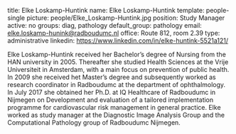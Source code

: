 title: Elke Loskamp-Huntink
name: Elke Loskamp-Huntink
template: people-single
picture: people/Elke_Loskamp-Huntink.jpg
position: Study Manager
active: no
groups: diag, pathology
default_group: pathology
email: elke.loskamp-hunink@radboudumc.nl
office: Route 812, room 2.39
type: administrative
linkedin: https://www.linkedin.com/in/elke-huntink-5521a121/

Elke Loskamp-Huntink received her Bachelor’s degree of Nursing from the HAN university in 2005. Thereafter she studied Health Sciences at the Vrije Universiteit in Amsterdam, with a main focus on prevention of public health.  In 2009 she received het Master’s degree and subsequently worked as research coordinator in Radboudumc at the department of ophthalmology.  In July 2017 she obtained her Ph.D. at IQ Healthcare of Radboudumc in Nijmegen on Development and evaluation of a tailored implementation programme for cardiovascular risk management in general practice. Elke worked as study manager at the Diagnostic Image Analysis Group and the Computational Pathology group of Radboudumc Nijmegen.
